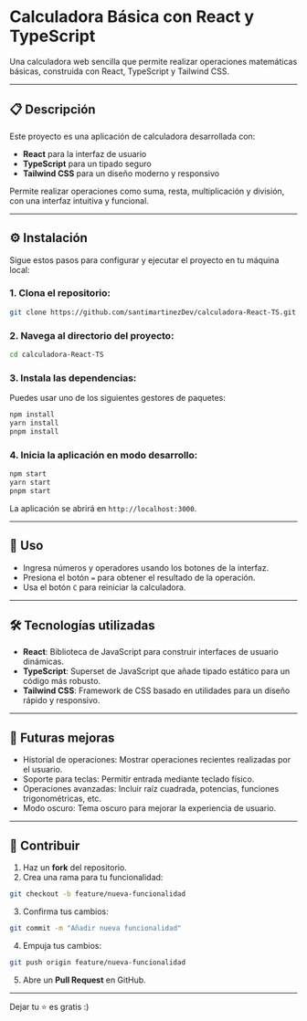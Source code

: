 # Calculadora Básica con React y TypeScript

Una calculadora web sencilla que permite realizar operaciones matemáticas básicas, construida con React, TypeScript y Tailwind CSS.

---

## 📋 Descripción

Este proyecto es una aplicación de calculadora desarrollada con:

- **React** para la interfaz de usuario  
- **TypeScript** para un tipado seguro  
- **Tailwind CSS** para un diseño moderno y responsivo

Permite realizar operaciones como suma, resta, multiplicación y división, con una interfaz intuitiva y funcional.

---

## ⚙️ Instalación

Sigue estos pasos para configurar y ejecutar el proyecto en tu máquina local:

### 1. Clona el repositorio:

```bash
git clone https://github.com/santimartinezDev/calculadora-React-TS.git
````

### 2. Navega al directorio del proyecto:

```bash
cd calculadora-React-TS
```

### 3. Instala las dependencias:

Puedes usar uno de los siguientes gestores de paquetes:

```bash
npm install
yarn install
pnpm install
```

### 4. Inicia la aplicación en modo desarrollo:

```bash
npm start
yarn start
pnpm start
```

La aplicación se abrirá en `http://localhost:3000`.

---

## 🧮 Uso

* Ingresa números y operadores usando los botones de la interfaz.
* Presiona el botón `=` para obtener el resultado de la operación.
* Usa el botón `C` para reiniciar la calculadora.

---

## 🛠 Tecnologías utilizadas

* **React**: Biblioteca de JavaScript para construir interfaces de usuario dinámicas.
* **TypeScript**: Superset de JavaScript que añade tipado estático para un código más robusto.
* **Tailwind CSS**: Framework de CSS basado en utilidades para un diseño rápido y responsivo.

---

## 🚀 Futuras mejoras

* Historial de operaciones: Mostrar operaciones recientes realizadas por el usuario.
* Soporte para teclas: Permitir entrada mediante teclado físico.
* Operaciones avanzadas: Incluir raíz cuadrada, potencias, funciones trigonométricas, etc.
* Modo oscuro: Tema oscuro para mejorar la experiencia de usuario.

---

## 🤝 Contribuir

1. Haz un **fork** del repositorio.
2. Crea una rama para tu funcionalidad:

```bash
git checkout -b feature/nueva-funcionalidad
```

3. Confirma tus cambios:

```bash
git commit -m "Añadir nueva funcionalidad"
```

4. Empuja tus cambios:

```bash
git push origin feature/nueva-funcionalidad
```

5. Abre un **Pull Request** en GitHub.

---

Dejar tu ⭐ es gratis :)
